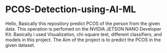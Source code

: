 # PCOS-Detection-using-AI-ML
Hello, Basically this repository predict PCOS of the person from the given data. This operation is perfomed on the NVIDIA JETSON NANO Developer Kit. Basically i used Visualization, chi-square test, different classifiers, and models in this project. The Aim of the project is to predict the PCOS in the given dataset.
